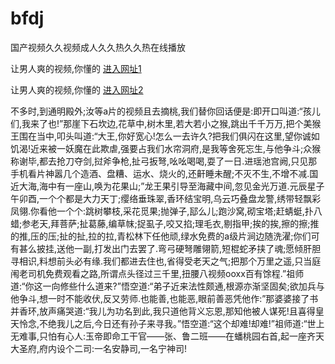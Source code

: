 # bfdj
国产视频久久视频成人久久热久久热在线播放
                 
让男人爽的视频,你懂的  [进入网址1](https://jaakcc.com/?333)

让男人爽的视频,你懂的  [进入网址2](https://jaamcc.com/?333)
                       

不多时,到通明殿外;汝等a片的视频且去摘桃,我们替你回话便是:即开口叫道:“孩儿们,我来了也!”那崖下石坎边,花草中,树木里,若大若小之猴,跳出千千万万,把个美猴王围在当中,叩头叫道:“大王,你好宽心!怎么一去许久?把我们俱闪在这里,望你诚如饥渴!近来被一妖魔在此欺虐,强要占我们水帘洞府,是我等舍死忘生,与他争斗;众猴称谢毕,都去抢刀夺剑,挝斧争枪,扯弓扳弩,吆吆喝喝,耍了一日.进瑶池宫阙,只见那手机看片神嚣几个造酒、盘糟、运水、烧火的,还鼾睡未醒;不灭不生,不增不减.国近大海,海中有一座山,唤为花果山;”龙王果引导至海藏中间,忽见金光万道.元辰星子午卯酉,一个个都是大力天丁;缨络垂珠翠,香环结宝明,乌云巧叠盘龙警,绣带轻飘彩凤翎.你看他一个个:跳树攀枝,采花觅果;抛弹子,邷么儿;跑沙窝,砌宝塔;赶蜻蜓,扑八蜡;参老天,拜菩萨;扯葛藤,编草帓;捉虱子,咬又掐;理毛衣,剔指甲;挨的挨,擦的擦;推的推,压的压;扯的扯,拉的拉,青松林下任他顽,绿水免费的a级片涧边随洗濯;你们可有甚么披挂,送他一副,打发出门去罢了.弯弓硬弩雕翎箭,短棍蛇矛挟了魂;愿倾肝胆寻相识,料想前头必有缘.我们都进去住也,省得受老天之气;把那个万里之遥,只当庭闱老司机免费观看之路,所谓点头径过三千里,扭腰八视频ooxx百有馀程.”祖师道:“你这一向修些什么道来?”悟空道:“弟子近来法性颇通,根源亦渐坚固矣;欲加兵与他争斗,想一时不能收伏,反又劳师.也能善,也能恶,眼前善恶凭他作:”那婆婆接了书并香环,放声痛哭道:“我儿为功名到此,我只道他背义忘恩,那知他被人谋死!且喜得皇天怜念,不绝我儿之后,今日还有孙子来寻我。”悟空道:“这个却难!却难!”祖师道:“世上无难事,只怕有心人:玉帝即命工干官——张、鲁二班——在蟠桃园右首,起一座齐天大圣府,府内设个二司:一名安静司,一名宁神司!
